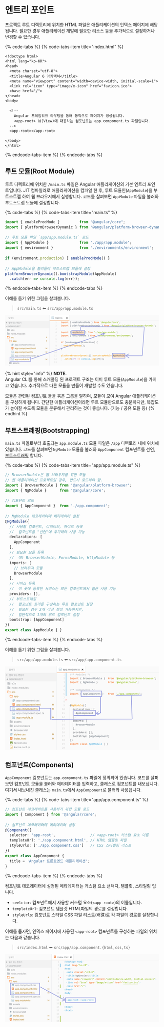 # 엔트리 포인트

프로젝트 루트 디렉토리에 위치한 HTML 파일은 애플리케이션의 인덱스 페이지에 해당됩니다. 필요한 경우 애플리케이션 개발에 필요한 리소스 등을 추가적으로 설정하거나 변경할 수 있습니다.

{% code-tabs %}
{% code-tabs-item title="index.html" %}
```markup
<!doctype html>
<html lang="ko-KR">
<head>
  <meta charset="utf-8">
  <title>Angular 6 아키텍쳐</title>
  <meta name="viewport" content="width=device-width, initial-scale=1">
  <link rel="icon" type="image/x-icon" href="favicon.ico">
  <base href="/">
</head>
<body>

  <!--
    Angular 프레임워크 라우팅을 통해 동적으로 페이지가 생성됩니다.
    <app-root> 뷰(View)에 대응하는 컴포넌트는 app.component.ts 파일입니다.
  -->
  <app-root></app-root>

</body>
</html>
```
{% endcode-tabs-item %}
{% endcode-tabs %}

## 루트 모듈\(Root Module\)

루트 디렉토리에 위치한 `/main.ts` 파일은 Angular 애플리케이션의 기본 엔트리 포인트입니다. JIT 컴파일러로 애플리케이션을 컴파일 한 후, 루트 모듈인\(`AppModule`\)을 부트스트랩 하여 웹 브라우저에서 실행합니다. 코드를 살펴보면 `AppModule` 파일을 불러와 부트스트랩 모듈에 설정합니다.

{% code-tabs %}
{% code-tabs-item title="main.ts" %}
```typescript
import { enableProdMode }         from "@angular/core";
import { platformBrowserDynamic } from '@angular/platform-browser-dynamic';

// 루트 모듈 파일 `app/app.module.ts` 로드
import { AppModule }              from './app/app.module';
import { environment }            from './environments/environment';

if (environment.production) { enableProdMode() }

// AppModule을 불러들여 부트스트랩 모듈에 설정
platformBrowserDynamic().bootstrapModule(AppModule)
  .catch(err => console.log(err));
```
{% endcode-tabs-item %}
{% endcode-tabs %}

이해를 돕기 위한 그림을 살펴봅니다.

> `src/main.ts` ⬅︎ `src/app/app.module.ts`

![](../.gitbook/assets/app-module.png)

{% hint style="info" %}
**NOTE.**  
Angular CLI를 통해 스캐폴딩 된 프로젝트 구조는 이미 루트 모듈\(`AppModule`\)을 가지고 있습니다.  추가적으로 다른 모듈을 만들어 개발할 수도 있습니다.

모듈은 관련된 컴포넌트 들을 묶은 그룹을 말하며, 모듈이 모여 Angular 애플리케이션을 구성하게 됩니다. 간단한 애플리케이션이라면 루트 모듈만으로도 충분하지만, 복잡도가 높아질 수도록 모듈을 분류해서 관리하는 것이 좋습니다. \(기능 / 공유 모듈 등\)
{% endhint %}

## 부트스트래핑\(Bootstrapping\)

`main.ts` 파일로부터 호출되는 `app.module.ts` 모듈 파일은 `/app` 디렉토리 내에 위치해 있습니다. 코드를 살펴보면 `NgModule` 모듈을 불러와 `AppComponent` 컴포넌트를 선언, [부트스트래핑](https://angular.io/guide/bootstrapping) 합니다.

{% code-tabs %}
{% code-tabs-item title="app/app.module.ts" %}
```typescript
// BrowserModule은 웹 브라우저를 위한 모듈
// 웹 애플리케이션 프로젝트일 경우, 반드시 로드해야 함.
import { BrowserModule } from '@angular/platform-browser';
import { NgModule }      from '@angular/core';

// 컴포넌트 로드
import { AppComponent }  from './app.component';

// NgModule 데코레이터에 메타데이터 설정
@NgModule({
  // 사용할 컴포넌트, 디렉티브, 파이프 등록
  //  컴포넌트를 "선언"에 추가해야 사용 가능
  declarations: [
    AppComponent
  ],
  // 필요한 모듈 등록
  //  예) BrowserModule, FormsModule, HttpModule 등
  imports: [
    // 브라우저 모듈
    BrowserModule
  ],
  // 서비스 등록
  //  이 곳에 등록된 서비스는 모든 컴포넌트에서 접근 사용 가능
  providers: [],
  // 부트스트래핑
  //  컴포넌트 트리를 구성하는 루트 컴포넌트 설정
  //  필요한 경우 2개 이상 설정 가능하지만,
  //  일반적으로 1개의 루트 컴포넌트 설정
  bootstrap: [AppComponent]
})
export class AppModule { }
```
{% endcode-tabs-item %}
{% endcode-tabs %}

이해를 돕기 위한 그림을 살펴봅니다.

> `src/app/app.module.ts` ⬅︎ `src/app/app.component.ts`

![](../.gitbook/assets/app-comp.png)

## 컴포넌트\(Components\)

`AppComponent` 컴포넌트는 `app.component.ts` 파일에 정의되어 있습니다. 코드를 살펴보면 컴포넌트 모듈을 불러와 메타데이터를 입력하고, 클래스로 컴포넌트를 내보냅니다. 여기서 내보내진 클래스는 `main.ts`에서 `AppComponent`로 불러와 사용됩니다.

{% code-tabs %}
{% code-tabs-item title="app/app.component.ts" %}
```typescript
// 컴포넌트 데코레이트를 사용하기 위한 모듈 로드
import { Component } from '@angular/core';

// 컴포넌트 데코레이터에 메타데이터 설정
@Component({
  selector: 'app-root',                // <app-root> 커스텀 요소 이름
  templateUrl: './app.component.html', // HTML 템플릿 파일
  styleUrls: ['./app.component.css']   // CSS 스타일링 리스트
})
export class AppComponent {
  title = 'Angular 프론트엔드 애플리케이션';
}
```
{% endcode-tabs-item %}
{% endcode-tabs %}

컴포넌트 데코레이터에 설정된 메타데이터는 커스텀 요소 선택자, 템플릿, 스타일링 입니다.

* `seelctor`: 컴포넌트에서 사용할 커스텀 요소\(`<app-root>`\)의 이름입니다.
* `templateUrl`: 컴포넌트 템플릿 HTML파일의 경로를 설정합니다.
* `styleUrls`: 컴포넌트 스타일 CSS 파일 리스트\(배열\)로 각 파일의 경로를 설정합니다.

이해를 돕자면, 인덱스 페이지에 사용된 `<app-root>` 컴포넌트를 구성하는 파일의 위치는 다음과 같습니다.

> `src/index.html` ⬅︎ `src/app/app.component.{html,css,ts}`

![](../.gitbook/assets/index-comp.png)

